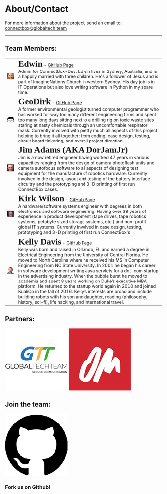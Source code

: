 # About/Contact

For more information about the project, send an email to: <connectbox@globaltech.team>
___

## Team Members:
|  |  |
|:---:|:---|
| ![Edwin](https://raw.githubusercontent.com/ConnectBox/website_posts/master/about/edwin.png?raw=true)   | <span style="font-family:Tahoma; font-size:2em;">**Edwin**</span> - [GitHub Page](https://github.com/edwinsteele "GitHub")<br />Admin for ConnectBox-Dev.  Edwin lives in Sydney, Australia, and is a happily married with three children. He's a follower of Jesus and is part of ImagineNations Church in western Sydney. His day job is in IT Operations but also love writing software in Python in my spare time. |
| ![GeoDirk](https://raw.githubusercontent.com/ConnectBox/website_posts/master/about/headshot_300.jpg?raw=true)   | <span style="font-family:Tahoma; font-size:2em;">**GeoDirk**</span> - [GitHub Page](https://github.com/GeoDirk "GitHub")<br />A former environmental geologist turned computer programmer who has worked for way too many different engineering firms and spent too many long days sitting next to a drilling rig on toxic waste sites staring at nasty chemicals through an uncomfortable respirator mask.  Currently involved with pretty much all aspects of this project helping to bring it all together; from coding, case design, testing, circuit board tinkering, and overall project direction. |
| ![DorJamJr](https://raw.githubusercontent.com/ConnectBox/website_posts/master/about/jadams.png?raw=true)   | <span style="font-family:Tahoma; font-size:2em;">**Jim Adams (AKA DorJamJr)**</span><br /> Jim is a now retired engineer having worked 47 years in various capacities ranging from the design of camera photoflash units and camera autofocus software to all aspects of designing test equipment for the manufacture of robotics hardware. Currently involved in the design, layout and testing of the battery interface circuitry and the prototyping and 3-D printing of first run ConnectBox cases. |
| ![KWilson](https://raw.githubusercontent.com/ConnectBox/website_posts/master/about/kwilson.jpg?raw=true)   | <span style="font-family:Tahoma; font-size:2em;">**Kirk Wilson**</span> - [GitHub Page](https://github.com/kirkdwilson "GitHub")<br />  A hardware/software systems engineer with degrees in both electronics and software engineering.  Having over 38 years of experience in product development (tape drives, tape robotics systems, petabyte sized storage systems, etc.) and non-profit global IT systems.  Currently involved in case design, testing, prototyping and 3-D printing of first run ConnectBox's|
| ![KDavis](https://raw.githubusercontent.com/ConnectBox/website_posts/master/about/kelly.png?raw=true)   | <span style="font-family:Tahoma; font-size:2em;">**Kelly Davis**</span> - [GitHub Page](https://github.com/kirkdwilson "GitHub")<br />  Kelly was born and raised in Orlando, FL and earned a degree in Electrical Engineering from the University of Central Florida. He moved to North Carolina where he received his MS in Computer Engineering from NC State University. In 2001 he began his career in software development writing Java servlets for a dot-com startup in the advertising industry. When the bubble burst he moved to academia and spent 8 years working on Duke’s executive MBA platform. He returned to the startup world again in 2010 and joined KualiCo in the fall of 2016. Kelly’s interests are broad and include building robots with his son and daughter, reading (philosophy, history, sci-fi), life hacking, and international travel.|

## Partners:

[![Global Tech Team](https://raw.githubusercontent.com/ConnectBox/website_posts/master/about/GlobalTechTeam_200.png)](http://globaltech.team/)
[![OM](https://raw.githubusercontent.com/ConnectBox/website_posts/master/about/om_200.png?raw=true)](http://om.org/)

## Join the team:

[![Github Project](https://raw.githubusercontent.com/ConnectBox/website_posts/master/about/github_200.png?raw=true)](https://github.com/ConnectBox/connectbox-pi)

### Fork us on Github!
